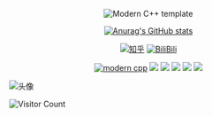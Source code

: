 <div id="title" align=center>

![Modern C++ template][github-sub-title:img]

[![Anurag's GitHub stats](https://github-readme-stats.vercel.app/api?username=QingyunQian&show_icons=true&theme=tokyonight)](https://b23.tv/iEJTnPp)

[![知乎](https://img.shields.io/badge/%E7%9F%A5%E4%B9%8E-mq%E7%99%BD-yello)](https://www.zhihu.com/people/qian-qing-yun-5)
[![BiliBili](https://img.shields.io/badge/video-BiliBili-red)](https://space.bilibili.com/87841166)

[![modern cpp](https://img.shields.io/badge/code-Modern%20C++-blue)](https://learn.microsoft.com/zh-cn/cpp/cpp/welcome-back-to-cpp-modern-cpp) 
![](https://img.shields.io/badge/研究方向-QIQC-yellow) 
![](https://img.shields.io/badge/性格-开朗-red) 
![](https://img.shields.io/badge/终将爱上-写代码-red)
![](https://img.shields.io/badge/code-julia&python-purple)
![](https://img.shields.io/badge/科学计算-量子物理-red)

</div>

![头像](image/Quantum.jpg)

![Visitor Count](https://profile-counter.glitch.me/QingyunQian/count.svg)

[github-sub-title:img]: https://readme-typing-svg.herokuapp.com?font=Segoe+Script&center=true&lines=mq白.

<!--
**QingyunQian/QingyunQian** is a ✨ _special_ ✨ repository because its `README.md` (this file) appears on your GitHub profile.

Here are some ideas to get you started:

- 🔭 I’m currently working on ...
- 🌱 I’m currently learning ...
- 👯 I’m looking to collaborate on ...
- 🤔 I’m looking for help with ...
- 💬 Ask me about ...
- 📫 How to reach me: ...
- 😄 Pronouns: ...
- ⚡ Fun fact: ...
-->
